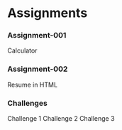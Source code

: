 # Assignments

### Assignment-001
Calculator

### Assignment-002
Resume in HTML

### Challenges
  Challenge 1
  Challenge 2
  Challenge 3
